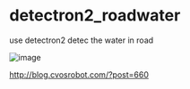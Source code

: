 # detectron2_roadwater

use detectron2 detec the water in road 

![image](http://blog.cvosrobot.com/content/uploadfile/202108/83d41628144841.gif)

http://blog.cvosrobot.com/?post=660
